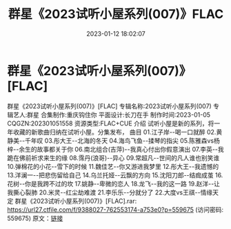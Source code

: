 ﻿---
title: 群星《2023试听小屋系列(007)》FLAC
date: 2023-01-12 18:02:07
categories: APE、FLAC、MP3
tags: 华语中文
---
# 群星《2023试听小屋系列(007)》[FLAC]

群星《2023试听小屋系列(007)》[FLAC]
专辑名称:2023试听小屋系列(007)
专辑艺人:群星
合集制作:重庆钩住你
平面设计:长刀在手
制作时间:2023-01-05
CQGZN:202301051558
资源类型:FLAC+CUE
介绍
试听小屋是新的系列，将一年收藏的新歌曲归纳在试听小屋。分集发布，
曲目
01.江子岸--喝一口就醉
02.黄静美--千年叹
03.彤大王--北海的冬天
04.海鸟飞鱼--揉琴的指尖
05.陈雅森vs杨梓--余生的故事都关于你
06.南北组合(吉萍)--我真心付出你假意演出
07.李英--我跪在佛前祈求来生的缘
08.霈丹(浪哥)--异心
09.常超凡--世间的凡人谁也别笑谁
10.弹棉花的小花--雪下的时候
11.魏佳艺--你又游进我梦里
12.彤大王--我遗憾的
13.洋澜一--把悲伤留给自己
14.乌兰托娅--云飘的方向
15.沈阳刀郎--结痂成茧
16.花树--你是我跨不过的坎
17.姚静--卑微的恋人
18.龙飞--我的这一路
19.赵洋--让我撕心裂肺
20.米灵--红尘劫难渡
21.李乐乐--分就分了
22.大度vs王祺--情缘天定
群星《2023试听小屋系列(007)》[FLAC].rar: https://url27.ctfile.com/f/9388027-762553174-a753e0?p=559675
(访问密码: 559675)
原文：[链接](https://blog.sina.com.cn/s/blog_1647c7e76010310ny.html)